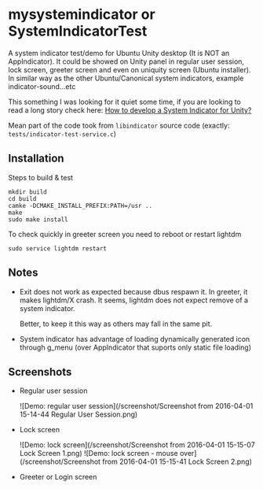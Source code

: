 # mysystemindicator or SystemIndicatorTest

A system indicator test/demo for Ubuntu Unity desktop (It is NOT an AppIndicator). It could be showed on Unity panel in regular user session, lock screen, greeter screen and even on uniquity screen (Ubuntu installer). In similar way as the other Ubuntu/Canonical system indicators, example indicator-sound...etc

This something I was looking for it quiet some time, if you are looking to read a long story check here: [How to develop a System Indicator for Unity?](https://askubuntu.com/questions/690769/how-to-develop-a-system-indicator-for-unity)

Mean part of the code took from `libindicator` source code (exactly: `tests/indicator-test-service.c`)

## Installation

Steps to build & test

    mkdir build
    cd build
    camke -DCMAKE_INSTALL_PREFIX:PATH=/usr ..
    make
    sudo make install

To check quickly in greeter screen you need to reboot or restart lightdm

    sudo service lightdm restart

## Notes

- Exit does not work as expected because dbus respawn it. In greeter, it makes lightdm/X crash. It seems, lightdm does not expect remove of a system indicator.

    Better, to keep it this way as others may fall in the same pit.

- System indicator has advantage of loading dynamically generated icon through g_menu (over AppIndicator that suports only static file loading)

## Screenshots

- Regular user session

    ![Demo: regular user session](/screenshot/Screenshot from 2016-04-01 15-14-44 Regular User Session.png)

- Lock screen

    ![Demo: lock screen](/screenshot/Screenshot from 2016-04-01 15-15-07 Lock Screen 1.png)
    ![Demo: lock screen - mouse over](/screenshot/Screenshot from 2016-04-01 15-15-41 Lock Screen 2.png)
    
- Greeter or Login screen
